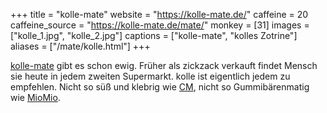 +++
title = "kolle-mate"
website = "https://kolle-mate.de/"
caffeine = 20
caffeine_source = "https://kolle-mate.de/mate/"
monkey = [31]
images = ["kolle_1.jpg", "kolle_2.jpg"]
captions = ["kolle-mate", "kolles Zotrine"]
aliases = ["/mate/kolle.html"]
+++

[kolle-mate](https://kolle-mate.de/) gibt es schon ewig. Früher als zickzack
verkauft findet Mensch sie heute in jedem zweiten Supermarkt. kolle ist
eigentlich jedem zu empfehlen. Nicht so süß und klebrig wie
[CM](/mate/club.html), nicht so Gummibärenmatig wie [MioMio](/mate/miomio.html).

